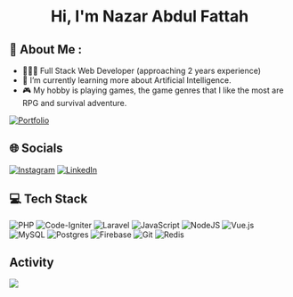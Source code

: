 
<h1  align="center"> Hi, I'm Nazar Abdul Fattah</h1>

## 💫 About Me :
- 👨🏻‍💻 Full Stack Web Developer (approaching 2 years experience)
- 🤖 I’m currently learning more about Artificial Intelligence.
- 🎮 My hobby is playing games, the game genres that I like the most are RPG and survival adventure.

[![Portfolio](https://img.shields.io/badge/Portfolio-%23000000.svg?style=for-the-badge&logo=firefox&logoColor=#FF7139)
](PORTFOLIO/README.md)


## 🌐 Socials
[![Instagram](https://img.shields.io/badge/Instagram-E4405F?style=for-the-badge&logo=instagram&logoColor=white)](https://www.instagram.com/nazar.a.f)  [![LinkedIn](https://img.shields.io/badge/LinkedIn-0077B5?style=for-the-badge&logo=linkedin&logoColor=white)](https://www.linkedin.com/in/nazar-abdul-fattah-b1575a1b3/)

## 💻 Tech Stack
![PHP](https://img.shields.io/badge/php-%23777BB4.svg?style=for-the-badge&logo=php&logoColor=white) ![Code-Igniter](https://img.shields.io/badge/CodeIgniter-%23EF4223.svg?style=for-the-badge&logo=codeIgniter&logoColor=white) ![Laravel](https://img.shields.io/badge/laravel-%23FF2D20.svg?style=for-the-badge&logo=laravel&logoColor=white) ![JavaScript](https://img.shields.io/badge/javascript-%23323330.svg?style=for-the-badge&logo=javascript&logoColor=%23F7DF1E) ![NodeJS](https://img.shields.io/badge/node.js-6DA55F?style=for-the-badge&logo=node.js&logoColor=white) ![Vue.js](https://img.shields.io/badge/vuejs-%2335495e.svg?style=for-the-badge&logo=vuedotjs&logoColor=%234FC08D) ![MySQL](https://img.shields.io/badge/mysql-4479A1.svg?style=for-the-badge&logo=mysql&logoColor=orange) ![Postgres](https://img.shields.io/badge/postgres-%23316192.svg?style=for-the-badge&logo=postgresql&logoColor=white) ![Firebase](https://img.shields.io/badge/firebase-a08021?style=for-the-badge&logo=firebase&logoColor=ffcd34) ![Git](https://img.shields.io/badge/git-%23F05033.svg?style=for-the-badge&logo=git&logoColor=white) ![Redis](https://img.shields.io/badge/redis-%23DD0031.svg?style=for-the-badge&logo=redis&logoColor=white)

  

## Activity
![](http://github-profile-summary-cards.vercel.app/api/cards/profile-details?username=NazarAF&theme=onedark)
